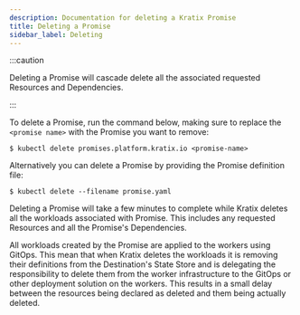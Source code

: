 ```yaml
---
description: Documentation for deleting a Kratix Promise
title: Deleting a Promise
sidebar_label: Deleting
---
```


:::caution

Deleting a Promise will cascade delete all the associated requested Resources and Dependencies.

:::

To delete a Promise, run the command below, making sure to replace the
`<promise name>` with the Promise you want to remove:

```shell-session
$ kubectl delete promises.platform.kratix.io <promise-name>
```

Alternatively you can delete a Promise by providing the Promise definition file:

```shell-session
$ kubectl delete --filename promise.yaml
```

Deleting a Promise will take a few minutes to complete while Kratix deletes all the workloads associated with Promise. This includes any requested Resources and all the Promise's Dependencies.

All workloads created by the Promise are applied to the workers using GitOps. This mean that when Kratix deletes the workloads it is removing their definitions from the Destination's State Store and is delegating the responsibility to delete them from the worker infrastructure to the GitOps or other deployment solution on the workers. This results in a small delay between the resources being declared as deleted and them being actually deleted.
